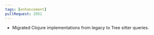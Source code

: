```yaml
---
tags: [enhancement]
pullRequest: 2951
---
```


- Migrated Clojure implementations from legacy to Tree sitter queries.
